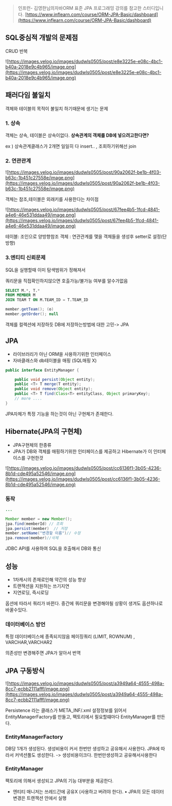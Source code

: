 > 인프런- 김영한님의자바ORM 표준 JPA 프로그래밍 강의를 참고한 스터디입니다.
[https://www.inflearn.com/course/ORM-JPA-Basic/dashboard](https://www.inflearn.com/course/ORM-JPA-Basic/dashboard)
> 

## SQL중심적 개발의 문제점

CRUD 반복

![https://images.velog.io/images/dudwls0505/post/e8e3225e-e08c-4bc1-b40a-2018e9c4b965/image.png](https://images.velog.io/images/dudwls0505/post/e8e3225e-e08c-4bc1-b40a-2018e9c4b965/image.png)

## 패러다임 불일치

객체와 테이블의 목적이 불일치 하기때문에 생기는 문제

### 1. 상속

객체는 상속, 테이블은 상속이없다.
**상속관계의 객체를 DB에 넣으려고한다면?**

ex ) 상속관계클래스가 2개면 일일히 다 insert..
, 조회하기위해선 join

### 2. 연관관계

![https://images.velog.io/images/dudwls0505/post/90a2062f-be1b-4f03-b63c-1b451c27558e/image.png](https://images.velog.io/images/dudwls0505/post/90a2062f-be1b-4f03-b63c-1b451c27558e/image.png)

객체는 참조,테이블은 외래키를 사용한다는 차이점

![https://images.velog.io/images/dudwls0505/post/67fee4b5-1fcd-4841-a4e6-46e531ddaa49/image.png](https://images.velog.io/images/dudwls0505/post/67fee4b5-1fcd-4841-a4e6-46e531ddaa49/image.png)

테이블: 조인으로 양방향참조
객체 : 연관관계를 맺을 객체들을 생성후 setter로 설정(단방향)

### 3.엔티티 신뢰문제

SQL을 실행할때 이미 탐색범위가 정해져서

쿼리문을 직접확인하지않으면 호출가능/불가능 여부를 알수가없음

```sql
SELECT M.*, T.*
FROM MEMBER M
JOIN TEAM T ON M.TEAM_ID = T.TEAM_ID

```

```java
member.getTeam(); (o)
member.getOrder(); null

```

객체를 컬렉션에 저장하듯 DB에 저장하는방법에 대한 고민-> JPA

## JPA

- 라이브러리가 아닌 ORM을 사용하기위한 인터페이스
- 자바클래스와 db테이블을 매핑 (SQL매핑 X)

```java
public interface EntityManager {

	public void persist(Object entity);
    public <T> T merge(T entity);
    public void remove(Object entity);
    public <T> T find(Class<T> entityClass, Object primaryKey);
   	// more ....
}

```

JPA자체가 특정 기능을 하는것이 아닌 구현체가 존재한다.

## Hibernate(JPA의 구현체)

- JPA구현체의 한종류
- JPA가 DB와 객체를 매핑하기위한 인터페이스를 제공하고 Hibernate가 이 인터페이스를 구현한것

![https://images.velog.io/images/dudwls0505/post/cc6136f1-3b05-4236-8b1d-cde495a52546/image.png](https://images.velog.io/images/dudwls0505/post/cc6136f1-3b05-4236-8b1d-cde495a52546/image.png)

### 동작

```java
...

Member member = new Member();
jpa.find(memberId) // 조회
jpa.persist(member)  // 저장
member.setName("변경할 이름")// 수정
jpa.remove(member)//삭제

```

JDBC API를 사용하여 SQL을 호출해서 DB와 통신

## 성능

- 1차캐시의 존재로인해 약간의 성능 향상
- 트랜잭션을 지원하는 쓰기지연
- 지연로딩, 즉시로딩

옵션에 따라서 쿼리가 바뀐다.
중간에 쿼리문을 변경해야될 상황이 생겨도 옵션하나로 바꿀수있다.

### 데이터베이스 방언

특정 데이터베이스에 종족되지않음
페이징쿼리 (LIMIT, ROWNUM) ,
VARCHAR,VARCHAR2

의존성만 변경해주면 JPA가 알아서 번역

## JPA 구동방식

![https://images.velog.io/images/dudwls0505/post/a3949a64-4555-498a-8cc7-ecbb2111afff/image.png](https://images.velog.io/images/dudwls0505/post/a3949a64-4555-498a-8cc7-ecbb2111afff/image.png)

Persistence 라는 클래스가 META_INF/.xml 설정정보를 읽어서 EntityManagerFactory를 만들고, 팩토리에서 필요할떄마다 EntityManager를 만든다.

### EntityManagerFactory

DB당 1개가 생성된다.
생성비용이 커서 한번만 생성하고 공유해서 사용한다.
JPA에 따라서 커넥션풀도 생성한다. -> 생성비용이크다. 한번만생성하고 공유해서사용한다

### EntityManager

팩토리에 의해서 생성되고 JPA의 기능 대부분을 제공한다.

- 엔티티 매니저는 쓰레드간에 공유X (사용하고 버려야 한다).
• JPA의 모든 데이터 변경은 트랜잭션 안에서 실행
